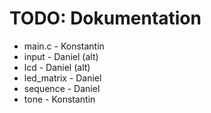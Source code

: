 # TODO: Dokumentation
 * main.c - Konstantin
 * input - Daniel (alt)
 * lcd - Daniel (alt)
 * led_matrix - Daniel
 * sequence - Daniel
 * tone - Konstantin
